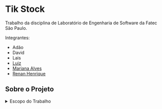 # Tik Stock

Trabalho da disciplina de Laboratório de Engenharia de Software da Fatec São Paulo.

Integrantes:

- Adão
- David
- Lais
- [Luiz](https://github.com/luizlimads)
- [Mariana Alves](https://github.com/Mariana4Alves)
- [Renan Henrique](https://github.com/rbcHenrique)

## Sobre o Projeto

<details>
<summary>Escopo do Trabalho</summary>

1. Da empresa em que será desenvolvido o sistema:
   1. Apresentação e Histórico da Empresa.
   1. Organograma da Empresa.
   1. Missão da Empresa.
   1. Funções terceirizadas da Empresa.
   1. Objetivos e funções das Áreas de negócios da Empresa.
   1. Número de Funcionários em cada área de negócio.
   1. Faturamento anual.
1. Da área de informática:
   1. Descrição dos procedimentos existentes para manutenção e/ou requisição de um novo sistema.
   1. Descrição da Infraestrutura tecnológica existente.
   1. Descrição dos softwares existentes (sistemas aplicativos, sistema operacional, banco de dados, linguagem de programação, etc.).
   1. Apresentação de Empresas terceirizadas (se houver). Qual(is) a(s) prestação de serviços. Definição de procedimentos com base no ITIL e SLA, detalhando a necessidade dos serviços a serem fornecidos para a operação do sistema que será desenvolvido.
1. Do sistema (novo):
   1. Definição do Escopo do Sistema com base no PMBok.
   1. Definição do Cronograma de Desenvolvimento do Sistema.
   1. Descrever como será elicidação dos Requisitos do Sistema. Quais técnicas serão utilizadas com justificativas.
   1. Definição e documentação dos Requisitos Funcionais do Sistema.
   1. Definição e documentação dos Requisitos Não Funcionais do Sistema.
   1. Definição e documentação dos Requisitos de Domínio.
   1. Definição das interfaces do sistema (com base na usabilidade e com justificativa, item a ser desenvolvido somente na 2ª. Fase).
   1. Documentação do sistema desenvolvido (programas fontes e o que for necessário para executar o sistema).
   1. Procedimentos descritivos de testes do sistema.
   1. Manual de operação do sistema.
   1. Manual de treinamento do sistema.
   1. Como será executado a homologação (aprovação) do sistema.

</details>

